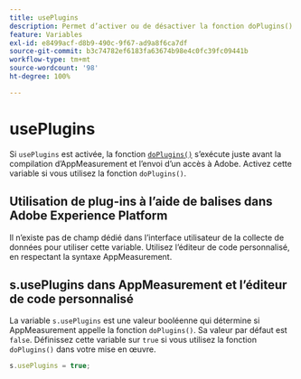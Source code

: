 ```yaml
---
title: usePlugins
description: Permet d’activer ou de désactiver la fonction doPlugins().
feature: Variables
exl-id: e8499acf-d8b9-490c-9f67-ad9a8f6ca7df
source-git-commit: b3c74782ef6183fa63674b98e4c0fc39fc09441b
workflow-type: tm+mt
source-wordcount: '98'
ht-degree: 100%

---
```


# usePlugins

Si `usePlugins` est activée, la fonction [`doPlugins()`](../functions/doplugins.md) s’exécute juste avant la compilation d’AppMeasurement et l’envoi d’un accès à Adobe. Activez cette variable si vous utilisez la fonction `doPlugins()`.

## Utilisation de plug-ins à l’aide de balises dans Adobe Experience Platform

Il n’existe pas de champ dédié dans l’interface utilisateur de la collecte de données pour utiliser cette variable. Utilisez l’éditeur de code personnalisé, en respectant la syntaxe AppMeasurement.

## s.usePlugins dans AppMeasurement et l’éditeur de code personnalisé

La variable `s.usePlugins` est une valeur booléenne qui détermine si AppMeasurement appelle la fonction `doPlugins()`. Sa valeur par défaut est `false`. Définissez cette variable sur `true` si vous utilisez la fonction `doPlugins()` dans votre mise en œuvre.

```js
s.usePlugins = true;
```
